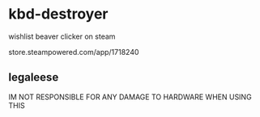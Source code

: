 # kbd-destroyer
wishlist beaver clicker on steam

store.steampowered.com/app/1718240

## legaleese
IM NOT RESPONSIBLE FOR ANY DAMAGE TO HARDWARE WHEN USING THIS
